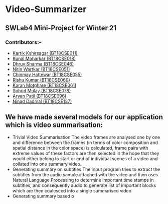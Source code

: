 # Video-Summarizer

## SWLab4 Mini-Project for Winter 21

### Contributors:-
* [Kartik Kshirsagar (BT18CSE011)](https://github.com/kartikkshirsagar)
* [Kunal Moharkar (BT18CSE018)](https://github.com/KunalMoharkar)
* [Dhruv Sharma (BT18CSE046)](https://github.com/dsdroid1)
* [Nitin Wartkar (BT18CSE051)](https://github.com/nitinosiris)
* [Chinmay Hattewar (BT18CSE055)](https://github.com/chinuh037)
* [Rishu Kumar (BT18CSE060)](https://github.com/dsdroid1)
* [Karan Motghare (BT18CSE061)](https://github.com/karanmotghare)
* [Suhrid Mulay (BT18CSE078)](https://github.com/suhridmulay)
* [Aryan Patil (BT18CSE096)](https://github.com/aryanpatil)
* [Ninad Dadmal (BT18CSE137)](https://github.com/Ninad10code)


## We have made several models for our application which is video summarisation:

+ Trivial Video Summarisation
The video frames are analysed one by one and difference between the frames (in terms of color composition and spatial distance in the color space) is calculated, frame pairs with extreme values of these factors are then selected in the hope that they would either belong to start or end of individual scenes of a video and collated into one summary video.
+ Generating summary on subtitles
The input program tries to extract the subtitles from the audio sample attached with the video and then uses Natural Language Processing to determine important time stamps in subtitles, and consequently audio to generate list of important blocks which are then coalesced into a single summarised video
+ Generating summary based o 
